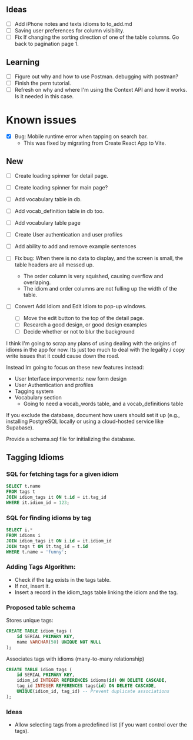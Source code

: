 ## Ideas

- [ ] Add iPhone notes and texts idioms to to_add.md
- [ ] Saving user preferences for column visibility.
- [ ] Fix If changing the sorting direction of one of the table columns. Go back to pagination page 1.

## Learning

- [ ] Figure out why and how to use Postman. debugging with postman?
- [ ] Finish the pern tutorial.
- [ ] Refresh on why and where I'm using the Context API and how it works. Is it needed in this case.

# Known issues

- [x] Bug: Mobile runtime error when tapping on search bar.
  - This was fixed by migrating from Create React App to Vite.

## New

- [ ] Create loading spinner for detail page.
- [ ] Create loading spinner for main page?
- [ ] Add vocabulary table in db.
- [ ] Add vocab_definition table in db too.
- [ ] Add vocabulary table page
- [ ] Create User authentication and user profiles
- [ ] Add ability to add and remove example sentences

- [ ] Fix bug: When there is no data to display, and the screen is small, the table headers are all messed up.

  - The order column is very squished, causing overflow and overlaping.
  - The idiom and order columns are not fulling up the width of the table.

- [ ] Convert Add Idiom and Edit Idiom to pop-up windows.
  - [ ] Move the edit button to the top of the detail page.
  - [ ] Research a good design, or good design examples
  - [ ] Decide whether or not to blur the background

I think I'm going to scrap any plans of using dealing with the origins of idioms in the app for now. Its just too much to deal with the legality / copy write issues that it could cause down the road.

Instead Im going to focus on these new features instead:

- User Interface imporvments: new form design
- User Authentication and profiles
- Tagging system
- Vocabulary section
  - Going to need a vocab_words table, and a vocab_definitions table

If you exclude the database, document how users should set it up (e.g., installing PostgreSQL locally or using a cloud-hosted service like Supabase).

Provide a schema.sql file for initializing the database.

## Tagging Idioms

### SQL for fetching tags for a given idiom

```sql
SELECT t.name
FROM tags t
JOIN idiom_tags it ON t.id = it.tag_id
WHERE it.idiom_id = 123;
```

### SQL for finding idioms by tag

```sql
SELECT i.*
FROM idioms i
JOIN idiom_tags it ON i.id = it.idiom_id
JOIN tags t ON it.tag_id = t.id
WHERE t.name = 'funny';
```

### Adding Tags Algorithm:

- Check if the tag exists in the tags table.
- If not, insert it.
- Insert a record in the idiom_tags table linking the idiom and the tag.

### Proposed table schema

Stores unique tags:

```sql
CREATE TABLE idiom_tags (
    id SERIAL PRIMARY KEY,
    name VARCHAR(50) UNIQUE NOT NULL
);
```

Associates tags with idioms (many-to-many relationship)

```sql
CREATE TABLE idiom_tags (
    id SERIAL PRIMARY KEY,
    idiom_id INTEGER REFERENCES idioms(id) ON DELETE CASCADE,
    tag_id INTEGER REFERENCES tags(id) ON DELETE CASCADE,
    UNIQUE(idiom_id, tag_id) -- Prevent duplicate associations
);
```

### Ideas

- Allow selecting tags from a predefined list (if you want control over the tags).
